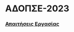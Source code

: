 # ΑΔΟΠΣΕ-2023
### [Απαιτήσεις Εργασίας](https://docs.google.com/spreadsheets/d/1LBdhLVvmhDI0dW_8M0Iy_vQQq6l8Y3d5M1Dh4jQRIiA/edit?usp=sharing)
